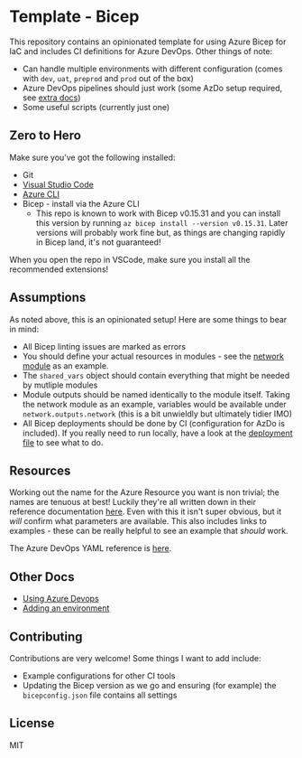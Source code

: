 # Template - Bicep

This repository contains an opinionated template for using Azure Bicep for IaC and includes CI definitions for Azure DevOps.  Other things of note:

* Can handle multiple environments with different configuration (comes with `dev`, `uat`, `preprod` and `prod` out of the box)
* Azure DevOps pipelines should just work (some AzDo setup required, see [extra docs](docs/azure-devops.md))
* Some useful scripts (currently just one)

## Zero to Hero

Make sure you've got the following installed:

* Git
* [Visual Studio Code](https://code.visualstudio.com/)
* [Azure CLI](https://docs.microsoft.com/en-us/cli/azure/install-azure-cli)
* Bicep - install via the Azure CLI
  * This repo is known to work with Bicep v0.15.31 and you can install this version by running `az bicep install --version v0.15.31`.  Later versions will probably work fine but, as things are changing rapidly in Bicep land, it's not guaranteed!

When you open the repo in VSCode, make sure you install all the recommended extensions!

## Assumptions

As noted above, this is an opinionated setup!  Here are some things to bear in mind:

* All Bicep linting issues are marked as errors
* You should define your actual resources in modules - see the [network module](modules/network.bicep) as an example.
* The `shared_vars` object should contain everything that might be needed by mutliple modules
* Module outputs should be named identically to the module itself.  Taking the network module as an example, variables would be available under `network.outputs.network` (this is a bit unwieldly but ultimately tidier IMO)
* All Bicep deployments should be done by CI (configuration for AzDo is included). If you really need to run locally, have a look at the [deployment file](build/deploy.yml) to see what to do.

## Resources

Working out the name for the Azure Resource you want is non trivial; the names are tenuous at best!  Luckily they're all written down in their reference documentation [here](https://docs.microsoft.com/en-us/azure/templates/).  Even with this it isn't super obvious, but it _will_ confirm what parameters are available.  This also includes links to examples - these can be really helpful to see an example that _should_ work.

The Azure DevOps YAML reference is [here](https://learn.microsoft.com/en-us/azure/devops/pipelines/yaml-schema/?view=azure-pipelines).

## Other Docs

* [Using Azure Devops](./docs/azure-devops.md)
* [Adding an environment](./docs/add-new-environment.md)

## Contributing

Contributions are very welcome!  Some things I want to add include:

* Example configurations for other CI tools
* Updating the Bicep version as we go and ensuring (for example) the `bicepconfig.json` file contains all settings

## License

MIT
